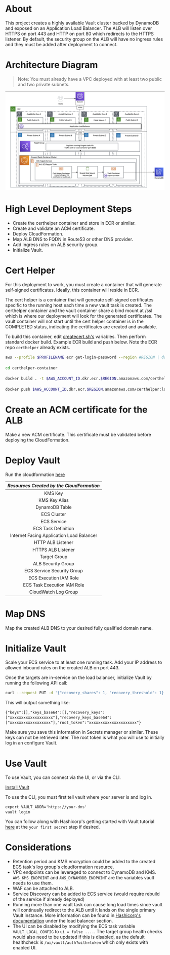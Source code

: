 # About

This project creates a highly available Vault cluster backed by DynamoDB and exposed on an Application Load Balancer. 
The ALB will listen over HTTPS on port 443 and HTTP on port 80 which redirects to the HTTPS listener. By default, the security group on the ALB will have no ingress rules and they must be added after deployment to connect.

# Architecture Diagram

> Note: You must already have a VPC deployed with at least two public and two private subnets.

![vault](./media/vault-arch-diagram.png)

# High Level Deployment Steps
- Create the certhelper container and store in ECR or similar.
- Create and validate an ACM certificate.
- Deploy CloudFormation.
- Map ALB DNS to FQDN in Route53 or other DNS provider.
- Add ingress rules on ALB security group.
- Initialize Vault.

# Cert Helper
For this deployment to work, you must create a container that will generate self-signed certificates. Ideally, this container will reside in ECR.

The cert helper is a container that will generate self-signed certificates specific to the running host each time a new vault task is created. The certhelper container and the vault container share a bind mount at /ssl which is where our deployment will look for the generated certificates. The vault container will not start until the cert helper container is in the COMPLETED status, indicating the certificates are created and available.

To build this container, edit [createcert.sh's](./certhelper-container/createcert.sh) variables. Then perform standard docker build. Example ECR build and push below. Note the ECR repo `certhelper` already exists.

```bash
aws --profile $PROFILENAME ecr get-login-password --region #REGION | docker login --username AWS --password-stdin $AWS_ACCOUNT_ID.dkr.ecr.$REGION.amazonaws.com

cd certhelper-container

docker build . -t $AWS_ACCOUNT_ID.dkr.ecr.$REGION.amazonaws.com/certhelper:latest

docker push $AWS_ACCOUNT_ID.dkr.ecr.$REGION.amazonaws.com/certhelper:latest
```

# Create an ACM certificate for the ALB

Make a new ACM certificate. This certificate must be validated before deploying the CloudFormation.

# Deploy Vault

Run the cloudformation [here](./cloudformation/vault.json)

| *Resources Created by the CloudFormation* |
|:--------:|
| KMS Key |
| KMS Key Alias |
| DynamoDB Table |
| ECS Cluster |
| ECS Service |
| ECS Task Definition |
| Internet Facing Application Load Balancer |
| HTTP ALB Listener |
| HTTPS ALB Listener |
| Target Group |
| ALB Security Group |
| ECS Service Security Group |
| ECS Execution IAM Role |
| ECS Task Execution IAM Role |
| CloudWatch Log Group |

# Map DNS

Map the created ALB DNS to your desired fully qualified domain name.

# Initialize Vault

Scale your ECS service to at least one running task. Add your IP address to allowed inbound rules on the created ALB on port 443.

Once the targets are in-service on the load balancer, initialize Vault by running the following API call:

```bash
curl --request PUT -d '{"recovery_shares": 1, "recovery_threshold": 1}' https://YOUR-DNS-NAME/v1/sys/init
```

This will output something like:
```
{"keys":[],"keys_base64":[],"recovery_keys":["xxxxxxxxxxxxxxxxxxx"],"recovery_keys_base64":["xxxxxxxxxxxxxxxxxx"],"root_token":"xxxxxxxxxxxxxxxxxxxxx"}
```

Make sure you save this information in Secrets manager or similar. These keys can not be retrieved later. The root token is what you will use to initially log in an configure Vault.

# Use Vault

To use Vault, you can connect via the UI, or via the CLI.

[Install Vault](https://www.vaultproject.io/docs/install)

To use the CLI, you must first tell vault where your server is and log in.

```
export VAULT_ADDR='https://your-dns'
vault login
```

You can follow along with Hashicorp's getting started with Vault tutorial [here](https://learn.hashicorp.com/collections/vault/getting-started) at the `your first secret` step if desired.

# Considerations
- Retention period and KMS encryption could be added to the created ECS task's log group's cloudformation resource.
- VPC endpoints can be leveraged to connect to DynamoDB and KMS. `AWS_KMS_ENDPOINT` and `AWS_DYNAMODB_ENDPOINT` are the variables vault needs to use them.
- WAF can be attached to ALB.
- Service Discovery can be added to ECS service (would require rebuild of the service if already deployed)
- Running more than one vault task can cause long load times since vault will continually redirect to the ALB until it lands on the single primary Vault instance. More information can be found in [Hashicorp's documentation](https://www.vaultproject.io/docs/concepts/ha) under the load balancer section.
- The UI can be disabled by modifying the ECS task variable `VAULT_LOCAL_CONFIG` to `ui = false ....`. The target group health checks would also need to be updated if this is disabled, as the default healthcheck is `/ui/vault/auth?with=token` which only exists with enabled UI.
